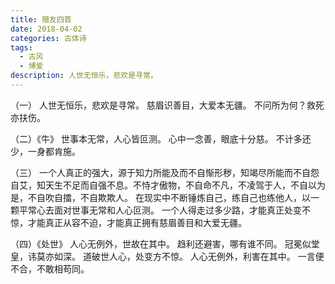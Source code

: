 ```yaml
---
title: 赠友四首
date: 2018-04-02
categories: 古体诗
tags:
  - 古风
  - 博爱
description: 人世无恒乐，悲欢是寻常。
---
```


（一）
人世无恒乐，悲欢是寻常。
慈眉识善目，大爱本无疆。
不问所为何？救死亦扶伤。

（二）《牛》
世事本无常，人心皆叵测。
心中一念善，眼底十分慈。
不计多还少，一身都肯施。

（三）
一个人真正的强大，源于知力所能及而不自惭形秽，知竭尽所能而不自怨自艾，知天生不足而自强不息。不恃才傲物，不自命不凡，不凌驾于人，不自以为是，不自吹自擂，不自欺欺人。
在现实中不断锤炼自己，练自己也练他人，以一颗平常心去面对世事无常和人心叵测。
一个人得走过多少路，才能真正处变不惊，才能真正从容不迫，才能真正拥有慈眉善目和大爱无疆。

（四）《处世》
人心无例外，世故在其中。
趋利还避害，哪有谁不同。
冠冕似堂皇，讳莫亦如深。
道破世人心，处变方不惊。
人心无例外，利害在其中。
一言便不合，不敢相苟同。